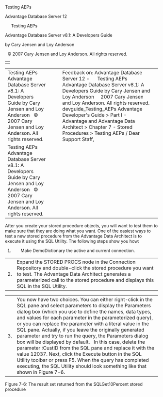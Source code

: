 Testing AEPs




Advantage Database Server 12  

     Testing AEPs

Advantage Database Server v8.1: A Developers Guide

by Cary Jensen and Loy Anderson

  © 2007 Cary Jensen and Loy Anderson. All rights reserved.

|  |
| --- |
|  |

|  |  |  |  |  |
| --- | --- | --- | --- | --- |
| Testing AEPs  Advantage Database Server v8.1: A Developers Guide  by Cary Jensen and Loy Anderson    © 2007 Cary Jensen and Loy Anderson. All rights reserved. |  |  | Feedback on: Advantage Database Server 12 -      Testing AEPs Advantage Database Server v8.1: A Developers Guide by Cary Jensen and Loy Anderson     2007 Cary Jensen and Loy Anderson. All rights reserved. devguide\_Testing\_AEPs Advantage Developer's Guide > Part I - Advantage and Advantage Data Architect > Chapter 7 - Stored Procedures > Testing AEPs / Dear Support Staff, |  |
| Testing AEPs  Advantage Database Server v8.1: A Developers Guide  by Cary Jensen and Loy Anderson    © 2007 Cary Jensen and Loy Anderson. All rights reserved. |  |  |  |  |

After you create your stored procedure objects, you will want to test them to make sure that they are doing what you want. One of the easiest ways to test a new stored procedure from the Advantage Data Architect is to execute it using the SQL Utility. The following steps show you how:

1.        Make DemoDictionary the active and current connection.

|  |  |
| --- | --- |
| 2. | Expand the STORED PROCS node in the Connection Repository and double-click the stored procedure you want to test. The Advantage Data Architect generates a parameterized call to the stored procedure and displays this SQL in the SQL Utility. |

|  |  |
| --- | --- |
| 3. | You now have two choices. You can either right-click in the SQL pane and select parameters to display the Parameters dialog box (which you use to define the names, data types, and values for each parameter in the parameterized query), or you can replace the parameter with a literal value in the SQL pane. Actually, if you leave the originally generated parameter and try to run the query, the Parameters dialog box will be displayed by default.     In this case, delete the parameter :CustID from the SQL pane and replace it with the value 12037. Next, click the Execute button in the SQL Utility toolbar or press F5. When the query has completed executing, the SQL Utility should look something like that shown in Figure 7-6. |

Figure 7-6: The result set returned from the SQLGet10Percent stored procedure